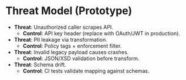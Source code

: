 
# Threat Model (Prototype)

- **Threat**: Unauthorized caller scrapes API.
  - **Control**: API key header (replace with OAuth/JWT in production).
- **Threat**: PII leakage via transformation.
  - **Control**: Policy tags + enforcement filter.
- **Threat**: Invalid legacy payload causes crashes.
  - **Control**: JSON/XSD validation before transform.
- **Threat**: Schema drift.
  - **Control**: CI tests validate mapping against schemas.
